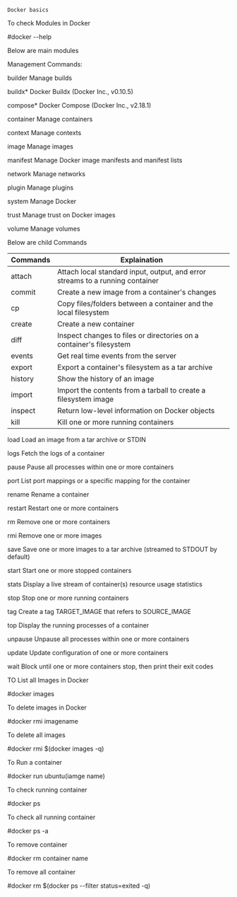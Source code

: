                                                                                        Docker basics

To check Modules in Docker

#docker --help

Below are main modules

Management Commands:
 
  builder     Manage builds
 
  buildx*     Docker Buildx (Docker Inc., v0.10.5)
  
  compose*    Docker Compose (Docker Inc., v2.18.1)
  
  container   Manage containers
  
  context     Manage contexts
  
  image       Manage images
  
  manifest    Manage Docker image manifests and manifest lists
  
  network     Manage networks
  
  plugin      Manage plugins
  
  system      Manage Docker
  
  trust       Manage trust on Docker images
 
  volume      Manage volumes


 Below are child Commands
  
| Commands     | Explaination|
| ------------- | ------------- | 
| attach |    Attach local standard input, output, and error streams to a running container|
|  commit  |    Create a new image from a container's changes|  
|cp  |        Copy files/folders between a container and the local filesystem|
|create|      Create a new container|
|diff   |     Inspect changes to files or directories on a container's filesystem| 
|events |     Get real time events from the server| 
|export   |   Export a container's filesystem as a tar archive|
| history   |  Show the history of an image|
| import    |  Import the contents from a tarball to create a filesystem image|  
|inspect  |   Return low-level information on Docker objects| 
|kill   |     Kill one or more running containers|
  
  load        Load an image from a tar archive or STDIN
  
  logs        Fetch the logs of a container
  
  pause       Pause all processes within one or more containers
  
  port        List port mappings or a specific mapping for the container
  
  rename      Rename a container
  
  restart     Restart one or more containers
  
  rm          Remove one or more containers
  
  rmi         Remove one or more images
  
  save        Save one or more images to a tar archive (streamed to STDOUT by default)
  
  start       Start one or more stopped containers
  
  stats       Display a live stream of container(s) resource usage statistics
  
  stop        Stop one or more running containers
  
  tag         Create a tag TARGET_IMAGE that refers to SOURCE_IMAGE
  
  top         Display the running processes of a container
  
  unpause     Unpause all processes within one or more containers
  
  update      Update configuration of one or more containers
  
  wait        Block until one or more containers stop, then print their exit codes

TO List all Images in Docker

#docker images

To delete images in Docker

#docker rmi imagename

To delete all images

#docker rmi $(docker images -q)

To Run a container

#docker run ubuntu(iamge name)

To check running container

#docker ps

To check all running container

#docker ps -a

To remove container

#docker rm container name

To remove all container

#docker rm $(docker ps --filter status=exited -q)


